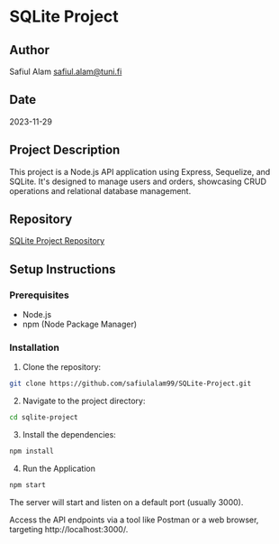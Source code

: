 # SQLite Project

## Author
Safiul Alam
safiul.alam@tuni.fi
## Date
2023-11-29

## Project Description
This project is a Node.js API application using Express, Sequelize, and SQLite. It's designed to manage users and orders, showcasing CRUD operations and relational database management.

## Repository
[SQLite Project Repository](https://github.com/safiulalam99/SQLite-Project)

## Setup Instructions

### Prerequisites
- Node.js
- npm (Node Package Manager)

### Installation

1. Clone the repository:
```bash
git clone https://github.com/safiulalam99/SQLite-Project.git
```
2. Navigate to the project directory:
```bash
cd sqlite-project
```
3. Install the dependencies:
```bash
npm install
```
4. Run the Application
```bash
npm start
```

The server will start and listen on a default port (usually 3000).

Access the API endpoints via a tool like Postman or a web browser, targeting http://localhost:3000/.
